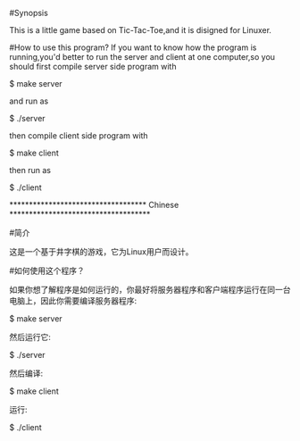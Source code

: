 #Synopsis

This is a little game based on Tic-Tac-Toe,and it is disigned for Linuxer.

#How to use this program?
If you want to know how the program is running,you'd better to run the server and client at one computer,so you should first compile server side program with

$ make server

and run as

$ ./server

then compile client side program with

$ make client

then run as

$ ./client

*********************************** Chinese ************************************

#简介

这是一个基于井字棋的游戏，它为Linux用户而设计。

#如何使用这个程序？

如果你想了解程序是如何运行的，你最好将服务器程序和客户端程序运行在同一台电脑上，因此你需要编译服务器程序:

$ make server

然后运行它:

$ ./server

然后编译:

$ make client

运行:

$ ./client

